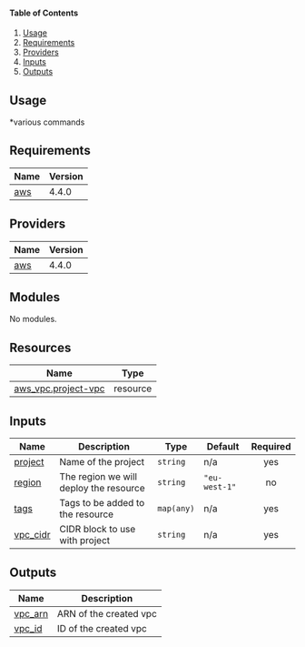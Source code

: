 #### Table of Contents
1. [Usage](#usage)
2. [Requirements](#requirements)
3. [Providers](#Providers)
4. [Inputs](#inputs)
5. [Outputs](#outputs)
## Usage
*various commands
<!-- BEGINNING OF PRE-COMMIT-TERRAFORM DOCS HOOK -->
## Requirements

| Name | Version |
|------|---------|
| <a name="requirement_aws"></a> [aws](#requirement\_aws) | 4.4.0 |

## Providers

| Name | Version |
|------|---------|
| <a name="provider_aws"></a> [aws](#provider\_aws) | 4.4.0 |

## Modules

No modules.

## Resources

| Name | Type |
|------|------|
| [aws_vpc.project-vpc](https://registry.terraform.io/providers/hashicorp/aws/4.4.0/docs/resources/vpc) | resource |

## Inputs

| Name | Description | Type | Default | Required |
|------|-------------|------|---------|:--------:|
| <a name="input_project"></a> [project](#input\_project) | Name of the project | `string` | n/a | yes |
| <a name="input_region"></a> [region](#input\_region) | The region we will deploy the resource | `string` | `"eu-west-1"` | no |
| <a name="input_tags"></a> [tags](#input\_tags) | Tags to be added to the resource | `map(any)` | n/a | yes |
| <a name="input_vpc_cidr"></a> [vpc\_cidr](#input\_vpc\_cidr) | CIDR block to use with project | `string` | n/a | yes |

## Outputs

| Name | Description |
|------|-------------|
| <a name="output_vpc_arn"></a> [vpc\_arn](#output\_vpc\_arn) | ARN of the created vpc |
| <a name="output_vpc_id"></a> [vpc\_id](#output\_vpc\_id) | ID of the created vpc |
<!-- END OF PRE-COMMIT-TERRAFORM DOCS HOOK -->